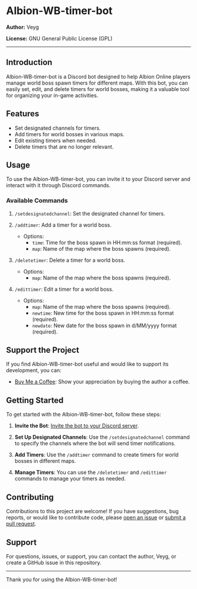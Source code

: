 # Albion-WB-timer-bot

**Author:** Veyg

**License:** GNU General Public License (GPL)

---

## Introduction

Albion-WB-timer-bot is a Discord bot designed to help Albion Online players manage world boss spawn timers for different maps. With this bot, you can easily set, edit, and delete timers for world bosses, making it a valuable tool for organizing your in-game activities.

## Features

- Set designated channels for timers.
- Add timers for world bosses in various maps.
- Edit existing timers when needed.
- Delete timers that are no longer relevant.

## Usage

To use the Albion-WB-timer-bot, you can invite it to your Discord server and interact with it through Discord commands.

### Available Commands

1. `/setdesignatedchannel`: Set the designated channel for timers.

2. `/addtimer`: Add a timer for a world boss.
   - Options:
     - `time`: Time for the boss spawn in HH:mm:ss format (required).
     - `map`: Name of the map where the boss spawns (required).

3. `/deletetimer`: Delete a timer for a world boss.
   - Options:
     - `map`: Name of the map where the boss spawns (required).

4. `/edittimer`: Edit a timer for a world boss.
   - Options:
     - `map`: Name of the map where the boss spawns (required).
     - `newtime`: New time for the boss spawn in HH:mm:ss format (required).
     - `newdate`: New date for the boss spawn in d/MM/yyyy format (required).

## Support the Project

If you find Albion-WB-timer-bot useful and would like to support its development, you can:

- [Buy Me a Coffee](https://www.buymeacoffee.com/Veyg): Show your appreciation by buying the author a coffee.

## Getting Started

To get started with the Albion-WB-timer-bot, follow these steps:

1. **Invite the Bot**: [Invite the bot to your Discord server](https://discord.com/api/oauth2/authorize?client_id=1145671676902785084&permissions=566935907456&scope=bot).

2. **Set Up Designated Channels**: Use the `/setdesignatedchannel` command to specify the channels where the bot will send timer notifications.

3. **Add Timers**: Use the `/addtimer` command to create timers for world bosses in different maps.

4. **Manage Timers**: You can use the `/deletetimer` and `/edittimer` commands to manage your timers as needed.

## Contributing

Contributions to this project are welcome! If you have suggestions, bug reports, or would like to contribute code, please [open an issue](../../issues) or [submit a pull request](../../pulls).

## Support

For questions, issues, or support, you can contact the author, Veyg, or create a GitHub issue in this repository.

---

Thank you for using the Albion-WB-timer-bot!
